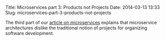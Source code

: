 Title: Microservices part 3: Products not Projects
Date: 2014-03-13 13:33
Slug: microservices-part-3-products-not-projects

The third part of our [article on
microservices](http://martinfowler.com/articles/microservices.html#ProductsNotProjects)
explains that microservice architectures dislike the traditional notion
of projects for organizing software development.

</p>

